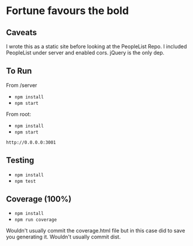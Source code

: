 # Fortune favours the bold

## Caveats

I wrote this as a static site before looking at the PeopleList Repo. I included PeopleList under server and enabled cors.
jQuery is the only dep.


## To Run
From /server
- `npm install`
- `npm start`

From root:
- `npm install`
- `npm start`

`http://0.0.0.0:3001`

## Testing
- `npm install`
- `npm test`

## Coverage (100%)
- `npm install`
- `npm run coverage`

Wouldn't usually commit the coverage.html file but in this case did to save you generating it.
Wouldn't usually commit dist.


